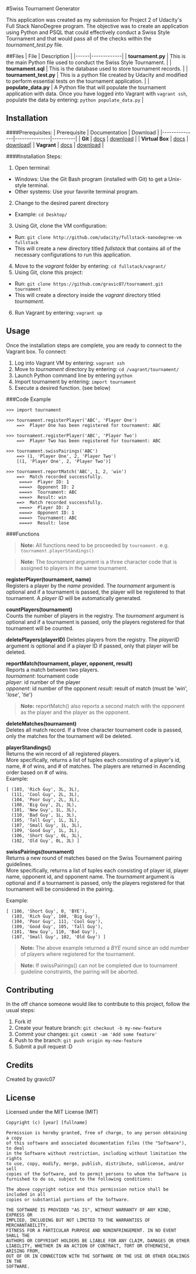 #Swiss Tournament Generator

This application was created as my submission for Project 2 of Udacity's Full Stack NanoDegree program.  The objective was to create an application using Python and PSQL that could effectively conduct a Swiss Style Tournament and that would pass all of the checks within the *tournament_test.py* file.


##Files
| File | Description |
|------|-------------|
| **tournament.py** | This is the main Python file used to conduct the Swiss Style Tournament. |
| **tournament.sql** | This is the database used to store tournament records. |
| **tournament_test.py** | This is a python file created by Udacity and modified to perform essential tests on the tournament application. |
| **populate_data.py** | A Python file that will populate the tournament application with data.  Once you have logged into Vagrant with `vagrant ssh`, populate the data by entering: `python populate_data.py` |


## Installation
####Prerequisites:
| Prerequisite | Documentation | Download |
|---------------|---------------|----------|
| **Git** | [docs](https://git-scm.com/doc) | [download](http://git-scm.com/downloads) |
| **Virtual Box** | [docs](https://www.virtualbox.org/wiki/Documentation) | [download](https://www.virtualbox.org/wiki/Downloads)|
| **Vagrant** | [docs](https://docs.vagrantup.com/v2/) | [download](https://www.vagrantup.com/downloads)       |

####Installation Steps:
1. Open terminal:
  - Windows: Use the Git Bash program (installed with Git) to get a Unix-style terminal.
  - Other systems: Use your favorite terminal program.
2. Change to the desired parent directory
  - Example: `cd Desktop/`
3. Using Git, clone the VM configuration:
  - Run: `git clone http://github.com/udacity/fullstack-nanodegree-vm fullstack`
  - This will create a new directory titled *fullstack* that contains all of the necessary configurations to run this application.
4. Move to the *vagrant* folder by entering: `cd fullstack/vagrant/`
5. Using Git, clone this project:
  - Run: `git clone https://github.com/gravic07/tournament.git tournament`
  - This will create a directory inside the *vagrant* directory titled *tournament*.
6. Run Vagrant by entering: `vagrant up`


## Usage
Once the installation steps are complete, you are ready to connect to the
Vagrant box.  To connect:

1. Log into Vagrant VM by entering: `vagrant ssh`
2. Move to *tournament* directory by entering: `cd /vagrant/tournament/`
3. Launch Python command line by entering `python`
4. Import tournament by entering: `import tournament`
5. Execute a desired function. (see below)

###Code Example  
```
>>> import tournament

>>> tournament.registerPlayer('ABC', 'Player One')
    ==>  Player One has been registered for tournament: ABC

>>> tournament.registerPlayer('ABC', 'Player Two')
    ==>  Player Two has been registered for tournament: ABC

>>> tournament.swissPairings('ABC')
    ==> (1, 'Player One', 2, 'Player Two')
    [(1, 'Player One', 2, 'Player Two')]

>>> tournament.reportMatch('ABC', 1, 2, 'win')
    ==>  Match recorded successfully.
     ====>  Player ID: 1
     ====>  Opponent ID: 2
     ====>  Tournament: ABC
     ====>  Result: win
    ==>  Match recorded successfully.
     ====>  Player ID: 2
     ====>  Opponent ID: 1
     ====>  Tournament: ABC
     ====>  Result: lose
```



###Functions
>**Note:** All functions need to be proceeded by `tournament.` e.g. `tournament.playerStandings()`

>**Note:** The *tournament* argument is a three character code that is assigned to players in the same tournament.

**registerPlayer(tournament, name)**  
Registers a player by the *name* provided.  The *tournament* argument is optional and if a tournament is passed, the player will be registered to that tournament.  A *player ID* will be automatically generated.

**countPlayers(tournament)**  
Counts the number of players in the registry.  The *tournament* argument is optional and if a tournament is passed, only the players registered for that tournament will be counted.

**deletePlayers(playerID)**
Deletes players from the registry.  The *playerID* argument is optional and if a player ID if passed, only that player will be deleted.

**reportMatch(tournament, player, opponent, result)**  
Reports a match between two players.  
  *tournament*:  tournament code  
      *player*:  id number of the player  
    *opponent*:  id number of the opponent
      *result*:  result of match (must be '*win*', '*lose*', '*tie*')
>**Note:** reportMatch() also reports a second match with the opponent as the player and the player as the opponent.

**deleteMatches(tournament)**  
Deletes all match record.  If a three character tournament code is passed, only the matches for the tournament will be deleted.

**playerStandings()**  
Returns the win record of all registered players.  
More specifically, returns a list of tuples each consisting of a player's id, name, # of wins, and # of matches.  The players are returned in Ascending order based on # of wins.  
Example:  
```
[ (103, 'Rich Guy', 3L, 3L),
  (111, 'Cool Guy', 2L, 3L),
  (104, 'Poor Guy', 2L, 3L),
  (108, 'Big Guy', 2L, 3L),
  (101, 'New Guy', 1L, 3L),
  (110, 'Bad Guy', 1L, 3L),
  (105, 'Tall Guy', 1L, 3L),
  (107, 'Small Guy', 1L, 3L),
  (109, 'Good Guy', 1L, 3L),
  (106, 'Short Guy', 0L, 3L),
  (102, 'Old Guy', 0L, 3L) ]
```

**swissPairings(tournament)**  
Returns a new round of matches based on the Swiss Tournament pairing guidelines.  
More specifically, returns a list of tuples each consisting of player id, player name, opponent id, and opponent name.  The *tournament* argument is optional and if a tournament is passed, only the players registered for that tournament will be considered in the pairing.

Example:  
```
[ (106, 'Short Guy', 0, 'BYE'),
  (103, 'Rich Guy', 108, 'Big Guy'),
  (104, 'Poor Guy', 111, 'Cool Guy'),
  (109, 'Good Guy', 105, 'Tall Guy'),
  (101, 'New Guy', 110, 'Bad Guy'),
  (107, 'Small Guy', 102, 'Old Guy') ]
```
>**Note:** The above example returned a *BYE* round since an odd number of players where registered for the tournament.  

>**Note:** If swissPairings() can not be completed due to tournament guideline constraints, the pairing will be aborted.


## Contributing
In the off chance someone would like to contribute to this project, follow the usual steps:

1. Fork it!
2. Create your feature branch: `git checkout -b my-new-feature`
3. Commit your changes: `git commit -am 'Add some feature'`
4. Push to the branch: `git push origin my-new-feature`
5. Submit a pull request :D


## Credits
Created by gravic07


## License
Licensed under the MIT License (MIT)
```
Copyright (c) [year] [fullname]

Permission is hereby granted, free of charge, to any person obtaining a copy
of this software and associated documentation files (the "Software"), to deal
in the Software without restriction, including without limitation the rights
to use, copy, modify, merge, publish, distribute, sublicense, and/or sell
copies of the Software, and to permit persons to whom the Software is
furnished to do so, subject to the following conditions:

The above copyright notice and this permission notice shall be included in all
copies or substantial portions of the Software.

THE SOFTWARE IS PROVIDED "AS IS", WITHOUT WARRANTY OF ANY KIND, EXPRESS OR
IMPLIED, INCLUDING BUT NOT LIMITED TO THE WARRANTIES OF MERCHANTABILITY,
FITNESS FOR A PARTICULAR PURPOSE AND NONINFRINGEMENT. IN NO EVENT SHALL THE
AUTHORS OR COPYRIGHT HOLDERS BE LIABLE FOR ANY CLAIM, DAMAGES OR OTHER
LIABILITY, WHETHER IN AN ACTION OF CONTRACT, TORT OR OTHERWISE, ARISING FROM,
OUT OF OR IN CONNECTION WITH THE SOFTWARE OR THE USE OR OTHER DEALINGS IN THE
SOFTWARE.
```

